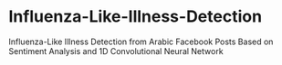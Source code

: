 # Influenza-Like-Illness-Detection
Influenza-Like Illness Detection from Arabic Facebook Posts Based on Sentiment Analysis and 1D Convolutional Neural Network
